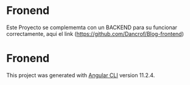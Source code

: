# Fronend

Este Proyecto se complememta con un BACKEND para su funcionar correctamente, aqui el link (https://github.com/Dancrof/Blog-frontend)

# Fronend

This project was generated with [Angular CLI](https://github.com/angular/angular-cli) version 11.2.4.


